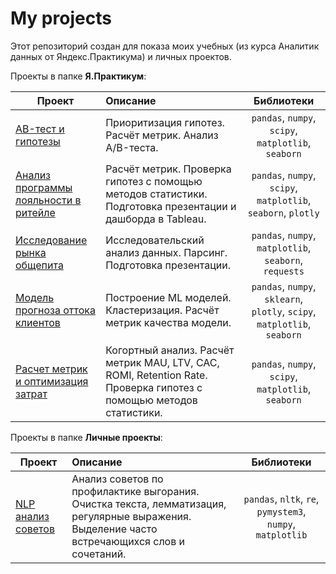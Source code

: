 # My projects

Этот репозиторий создан для показа моих учебных (из курса Аналитик данных от Яндекс.Практикума) и личных проектов.

Проекты в папке **Я.Практикум**:

| Проект                                                       | Описание                                                     |                 Библиотеки                 |
| ------------------------------------------------------------ | :----------------------------------------------------------- | :-----------------------------------------:|
|[AB-тест и гипотезы](https://github.com/NadezhdaSV/My-projects/tree/master/%D0%AF.%D0%9F%D1%80%D0%B0%D0%BA%D1%82%D0%B8%D0%BA%D1%83%D0%BC/AB-%D1%82%D0%B5%D1%81%D1%82%20%D0%B8%20%D0%B3%D0%B8%D0%BF%D0%BE%D1%82%D0%B5%D0%B7%D1%8B)| Приоритизация гипотез. Расчёт метрик. Анализ А/B-теста.| `pandas`, `numpy`, `scipy`, `matplotlib`, `seaborn`|
|[Анализ программы лояльности в ритейле](https://github.com/NadezhdaSV/My-projects/tree/master/%D0%AF.%D0%9F%D1%80%D0%B0%D0%BA%D1%82%D0%B8%D0%BA%D1%83%D0%BC/%D0%90%D0%BD%D0%B0%D0%BB%D0%B8%D0%B7%20%D0%BF%D1%80%D0%BE%D0%B3%D1%80%D0%B0%D0%BC%D0%BC%D1%8B%20%D0%BB%D0%BE%D1%8F%D0%BB%D1%8C%D0%BD%D0%BE%D1%81%D1%82%D0%B8%20%D0%B2%20%D1%80%D0%B8%D1%82%D0%B5%D0%B9%D0%BB%D0%B5)|Расчёт метрик. Проверка гипотез с помощью методов статистики. Подготовка презентации и дашборда в Tableau.| `pandas`, `numpy`, `scipy`, `matplotlib`, `seaborn`, `plotly`|
|[Исследование рынка общепита](https://github.com/NadezhdaSV/My-projects/tree/master/%D0%AF.%D0%9F%D1%80%D0%B0%D0%BA%D1%82%D0%B8%D0%BA%D1%83%D0%BC/%D0%98%D1%81%D1%81%D0%BB%D0%B5%D0%B4%D0%BE%D0%B2%D0%B0%D0%BD%D0%B8%D0%B5%20%D1%80%D1%8B%D0%BD%D0%BA%D0%B0%20%D0%BE%D0%B1%D1%89%D0%B5%D0%BF%D0%B8%D1%82%D0%B0)|Исследовательский анализ данных. Парсинг. Подготовка презентации.| `pandas`, `numpy`, `matplotlib`, `seaborn`, `requests`|
|[Модель прогноза оттока клиентов](https://github.com/NadezhdaSV/My-projects/tree/master/%D0%AF.%D0%9F%D1%80%D0%B0%D0%BA%D1%82%D0%B8%D0%BA%D1%83%D0%BC/%D0%9C%D0%BE%D0%B4%D0%B5%D0%BB%D1%8C%20%D0%BF%D1%80%D0%BE%D0%B3%D0%BD%D0%BE%D0%B7%D0%B0%20%D0%BE%D1%82%D1%82%D0%BE%D0%BA%D0%B0%20%D0%BA%D0%BB%D0%B8%D0%B5%D0%BD%D1%82%D0%BE%D0%B2)|Построение ML моделей. Кластеризация. Расчёт метрик качества модели.|`pandas`, `numpy`, `sklearn`, `plotly`, `scipy`, `matplotlib`, `seaborn`|
|[Расчет метрик и оптимизация затрат](https://github.com/NadezhdaSV/My-projects/tree/master/%D0%AF.%D0%9F%D1%80%D0%B0%D0%BA%D1%82%D0%B8%D0%BA%D1%83%D0%BC/%D0%A0%D0%B0%D1%81%D1%87%D0%B5%D1%82%20%D0%BC%D0%B5%D1%82%D1%80%D0%B8%D0%BA%20%D0%B8%20%D0%BE%D0%BF%D1%82%D0%B8%D0%BC%D0%B8%D0%B7%D0%B0%D1%86%D0%B8%D1%8F%20%D0%B7%D0%B0%D1%82%D1%80%D0%B0%D1%82)|Когортный анализ. Расчёт метрик MAU, LTV, CAC, ROMI, Retention Rate. Проверка гипотез с помощью методов статистики.|`pandas`, `numpy`, `scipy`, `matplotlib`, `seaborn`|

Проекты в папке **Личные проекты**:

| Проект                                                       | Описание                                                     |                 Библиотеки                 |
| ------------------------------------------------------------ | :----------------------------------------------------------- | :-----------------------------------------:|
|[NLP анализ советов](https://github.com/NadezhdaSV/My-projects/tree/master/%D0%9B%D0%B8%D1%87%D0%BD%D1%8B%D0%B5%20%D0%BF%D1%80%D0%BE%D0%B5%D0%BA%D1%82%D1%8B/NLP%20%D0%B0%D0%BD%D0%B0%D0%BB%D0%B8%D0%B7%20%D1%81%D0%BE%D0%B2%D0%B5%D1%82%D0%BE%D0%B2) |Анализ советов по профилактике выгорания. Очистка текста, лемматизация, регулярные выражения. Выделение часто встречающихся слов и сочетаний. |`pandas`, `nltk`, `re`, `pymystem3`, `numpy`, `matplotlib`|


